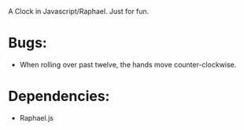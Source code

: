A Clock in Javascript/Raphael.  Just for fun.

Bugs:
==============================================================================

* When rolling over past twelve, the hands move counter-clockwise.

Dependencies:
==============================================================================

* Raphael.js
